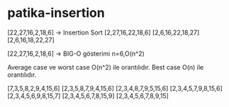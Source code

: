 # patika-insertion
[22,27,16,2,18,6] -> Insertion Sort
[2,27,16,22,18,6]
[2,6,16,22,18,27]
[2,6,16,18,22,27]

[22,27,16,2,18,6] -> BIG-O  gösterimi
n=6,O(n^2)

Average case ve worst case O(n^2) ile orantılıdır. 
Best case O(n) ile orantılıdır.

[7,3,5,8,2,9,4,15,6] 
[2,3,5,8,7,9,4,15,6]
[2,3,4,8,7,9,5,15,6]
[2,3,4,5,7,9,8,15,6]
[2,3,4,5,6,9,8,15,7]
[2,3,4,5,6,7,8,15,9]
[2,3,4,5,6,7,8,9,15]

